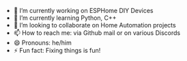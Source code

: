 - 🔭 I’m currently working on ESPHome DIY Devices
- 🌱 I’m currently learning Python, C++
- 👯 I’m looking to collaborate on Home Automation projects
- 📫 How to reach me: via Github mail or on various Discords
- 😄 Pronouns: he/him
- ⚡ Fun fact: Fixing things is fun!
<!--
**smarthomesnowy/smarthomesnowy** is a ✨ _special_ ✨ repository because its `README.md` (this file) appears on your GitHub profile.

Here are some ideas to get you started:


-->
